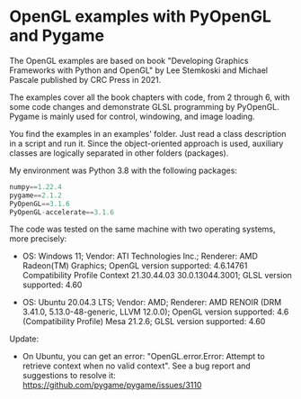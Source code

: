 # OpenGL examples with PyOpenGL and Pygame
The OpenGL examples are based on book "Developing Graphics Frameworks with Python and OpenGL" by Lee Stemkoski and Michael Pascale published by CRC Press in 2021. 

The examples cover all the book chapters with code, from 2 through 6, with some code changes and demonstrate GLSL programming by PyOpenGL. Pygame is mainly used for control, windowing, and image loading.

You find the examples in an examples' folder. Just read a class description in a script and run it. Since the object-oriented approach is used, auxiliary classes are logically separated in other folders (packages).

My environment was Python 3.8 with the following packages:
``` python
numpy==1.22.4
pygame==2.1.2
PyOpenGL==3.1.6
PyOpenGL-accelerate==3.1.6
```

The code was tested on the same machine with two operating systems, more precisely:

- OS: Windows 11; Vendor: ATI Technologies Inc.; Renderer: AMD Radeon(TM) Graphics; OpenGL version supported: 4.6.14761 Compatibility Profile Context 21.30.44.03 30.0.13044.3001; GLSL version supported: 4.60

- OS: Ubuntu 20.04.3 LTS; Vendor: AMD; Renderer: AMD RENOIR (DRM 3.41.0, 5.13.0-48-generic, LLVM 12.0.0); OpenGL version supported: 4.6 (Compatibility Profile) Mesa 21.2.6; GLSL version supported: 4.60

Update:

- On Ubuntu, you can get an error: "OpenGL.error.Error: Attempt to retrieve context when no valid context". See a bug report and suggestions to resolve it: https://github.com/pygame/pygame/issues/3110
